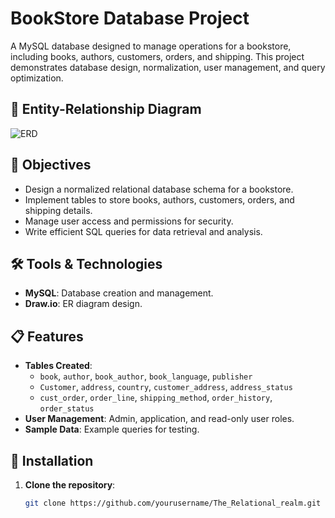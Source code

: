 
# BookStore Database Project

A MySQL database designed to manage operations for a bookstore,
including books, authors, customers, orders, and shipping. 
This project demonstrates database design, normalization, 
user management, and query optimization.

## 📘 Entity-Relationship Diagram

![ERD](.assets/DB_ERD.drawio.png)



## 📌 Objectives
- Design a normalized relational database schema for a bookstore.
- Implement tables to store books, authors, customers, orders, and shipping details.
- Manage user access and permissions for security.
- Write efficient SQL queries for data retrieval and analysis.

## 🛠 Tools & Technologies
- **MySQL**: Database creation and management.
- **Draw.io**: ER diagram design.

## 📋 Features
- **Tables Created**:
  - `book`, `author`, `book_author`, `book_language`, `publisher`
  - `Customer`, `address`, `country`, `customer_address`, `address_status`
  - `cust_order`, `order_line`, `shipping_method`, `order_history`, `order_status`
- **User Management**: Admin, application, and read-only user roles.
- **Sample Data**: Example queries for testing.


## 🚀 Installation
1. **Clone the repository**:
   ```bash
   git clone https://github.com/yourusername/The_Relational_realm.git
